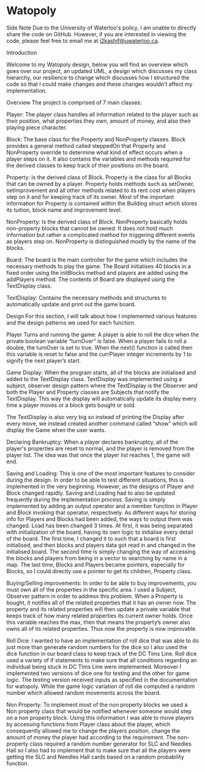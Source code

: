 # Watopoly

Side Note
Due to the University of Waterloo's policy, I am unable to directly share the code on GitHub. However, if you are interested in viewing the code, please feel free to email me at i2kashif@uwaterloo.ca.

Introduction

Welcome to my Watopoly design, below you will find an overview which goes over our project, an updated UML, a design which discusses my class hierarchy, our resilience to change which discusses how I structured the code so that I could make changes and these changes wouldn’t affect my implementation.

Overview
The project is comprised of 7 main classes:

Player:
The player class handles all information related to the player such as their position, what properties they own, amount of money, and also their playing piece character.

Block:
The base class for the Property and NonProperty classes. Block provides a general method called steppedOn that Property and NonProperty override to determine what kind of effect occurs when a player steps on it. It also contains the variables and methods required for the derived classes to keep track of their positions on the board.

Property:
Is the derived class of Block. Property is the class for all Blocks that can be owned by a player. Property holds methods such as setOwner, setImprovement and all other methods related to its rent cost when players step on it and for keeping track of its owner. Most of the important information for Property is contained within the Building struct which stores its tuition, block name and improvement level.

NonProperty:
Is the derived class of Block. NonProperty basically holds non-property blocks that cannot be owned. It does not hold much information but rather a complicated method for triggering different events as players step on. NonProperty is distinguished mostly by the name of the blocks.

Board:
The board is the main controller for the game which includes the necessary methods to play the game. The Board initialises 40 blocks in a fixed order using the initBlocks method and players are added using the addPlayers method. The contents of Board are displayed using the TextDisplay class.

TextDisplay:
Contains the necessary methods and structures to automatically update and print out the game board.

Design
For this section, I will talk about how I implemented various features and the design patterns we used for each function.

Player Turns and running the game:
A player is able to roll the dice when the private boolean variable “turnOver” is false. When a player fails to roll a double, the turnOver is set to true. When the next() function is called then this variable is reset to false and the currPlayer integer increments by 1 to signify the next player’s start.

Game Display:
When the program starts, all of the blocks are initialised and added to the TextDisplay class. TextDisplay was implemented using a subject, observer design pattern where the TextDisplay is the Observer and both the Player and Property classes are Subjects that notify the TextDisplay. This way the display will automatically update its display every time a player moves or a block gets bought or sold.

The TextDisplay is also very big so instead of printing the Display after every move, we instead created another command called “show” which will display the Game when the user wants.

Declaring Bankruptcy:
When a player declares bankruptcy, all of the player's properties are reset to normal, and the player is removed from the player list. The idea was that once the player list reaches 1, the game will end.

Saving and Loading:
This is one of the most important features to consider during the design. In order to be able to test different situations, this is implemented in the very beginning. However, as the designs of Player and Block changed rapidly. Saving and Loading had to also be updated frequently during the implementation process. Saving is simply implemented by adding an output operator and a member function in Player and Block invoking that operator, respectively. As different ways for storing info for Players and Blocks had been added, the ways to output them was changed. Load has been changed 3 times. At first, it was being separated with initialization of the board, having its own logic to initialise every detail of the board. The first time, I changed it to such that a board is first initialised, and then blocks and players data got read in and changed in the initialised board. The second time is simply changing the way of accessing the blocks and players from being in a vector to searching by name in a map. The last time, Blocks and Players became pointers, especially for Blocks, so I could directly use a pointer to get its children, Property class.

Buying/Selling improvements:
In order to be able to buy improvements, you must own all of the properties in the specific area. I used a Subject, Observer pattern in order to address this problem. When a Property is bought, it notifies all of the related properties that it has an owner now. The property and its related properties will then update a private variable that keeps track of how many related properties its current owner holds. Once this variable reaches the max, then that means the property’s owner also owns all of its related properties. Thus now the property is now improvable.

Roll Dice:
I wanted to have an implementation of roll dice that was able to do just more than generate random numbers for the dice so I also used the dice function in our board class to keep track of the DC Tims Line. Roll dice used a variety of if statements to make sure that all conditions regarding an individual being stuck in DC TIms Line were implemented. Moreover I implemented two versions of dice one for testing and the other for game logic. The testing version received inputs as specified in the documentation for watopoly. While the game logic variation of roll die computed a random number which allowed random movements across the board.

Non Property:
To implement most of the non property blocks we used a Non property class that would be notified whenever someone would step on a non property block. Using this information I was able to move players by accessing functions from Player class about the player, which consequently allowed me to change the players position, change the amount of money the player had according to the requirement. The non-property class required a random number generator for SLC and Needles Hall so I also had to implement that to make sure that all the players were getting the SLC and Needles Hall cards based on a random probability function.
